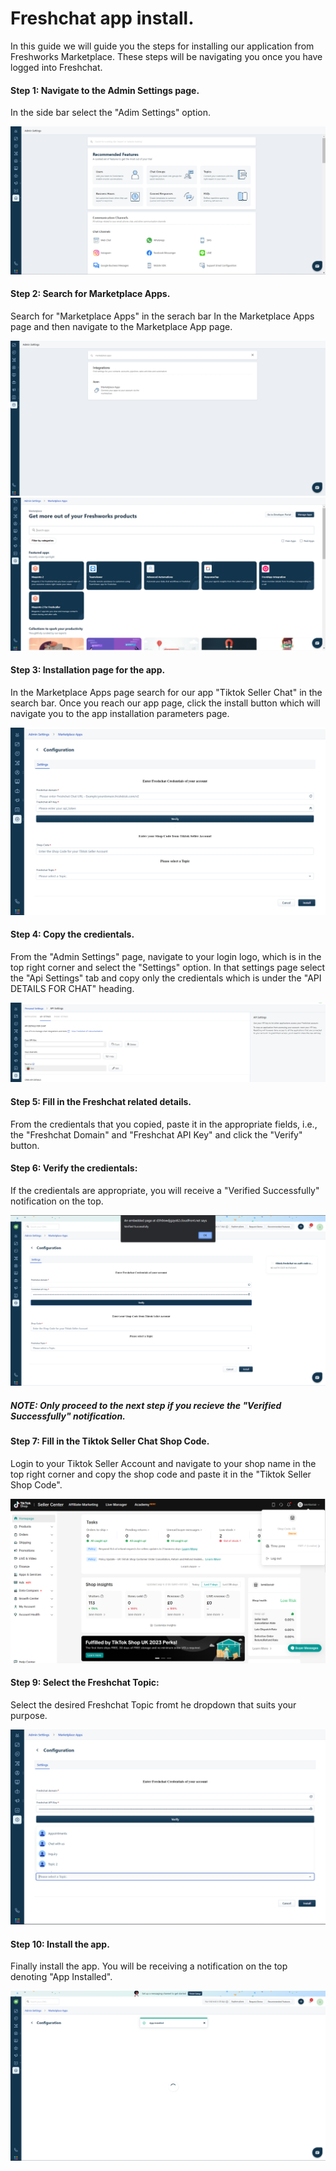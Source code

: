 # Freshchat app install.

In this guide we will guide you the steps for installing our application from Freshworks Marketplace. These steps will be navigating you once you have logged into Freshchat.

#### Step 1: Navigate to the Admin Settings page.

In the side bar select the "Adim Settings" option.

<img src="./freshchat_app_install_images/1-admin_page.png" alt="admin_page">

#### Step 2: Search for Marketplace Apps.

Search for "Marketplace Apps" in the serach bar In the Marketplace Apps page and then navigate to the Marketplace App page.

<img src="./freshchat_app_install_images/2-search_marketplace_app.png" alt="search_marketplace_app">

<img src="./freshchat_app_install_images/2-marketplace_app_page.png" alt="marketplace_app_page">

#### Step 3: Installation page for the app.

In the Marketplace Apps page search for our app "Tiktok Seller Chat" in the search bar. Once you reach our app page, click the install button which will navigate you to the app installation parameters page.

<img src="./freshchat_app_install_images/3-iparams_page.png" alt="iparams_page">

#### Step 4: Copy the  credientals.

From the "Admin Settings" page, navigate to your login logo, which is in the top right corner and select the "Settings" option. In that settings page select the "Api Settings" tab and copy only the credientals which is under the "API DETAILS FOR CHAT" heading.

<img src="./freshchat_app_install_images/4-api_settings_page.png" alt="api_settings_page">

#### Step 5: Fill in the Freshchat related details.

From the credientals that you copied, paste it in the appropriate fields, i.e., the "Freshchat Domain" and "Freshchat API Key" and click the "Verify" button.

#### Step 6: Verify the credientals:

If the credientals are appropriate, you will receive a "Verified Successfully" notification on the top.

<img src="./freshchat_app_install_images/6-verified_successfully.png" alt="verified_successfully">

##### NOTE: Only proceed to the next step if you recieve the "Verified Successfully" notification.

#### Step 7: Fill in the Tiktok Seller Chat Shop Code.

Login to your Tiktok Seller Account and navigate to your shop name in the top right corner and copy the shop code and paste it in the "Tiktok Seller Shop Code".

<img src="./freshchat_app_install_images/8-shop_code.png" alt="shop_code">

#### Step 9: Select the Freshchat Topic:

Select the desired Freshchat Topic fromt he dropdown that suits your purpose.

<img src="./freshchat_app_install_images/9-select_freshchat_topic.png" alt="select_freshchat_topic">

#### Step 10: Install the app.

Finally install the app. You will be receiving a notification on the top denoting "App Installed".

<img src="./freshchat_app_install_images/10-app_installed_notification.png" alt="app_installed_notification">